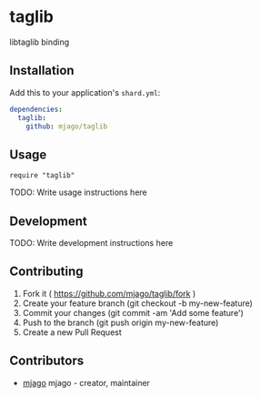 # taglib

libtaglib binding

## Installation

Add this to your application's `shard.yml`:

```yaml
dependencies:
  taglib:
    github: mjago/taglib
```

## Usage

```crystal
require "taglib"
```

TODO: Write usage instructions here

## Development

TODO: Write development instructions here

## Contributing

1. Fork it ( https://github.com/mjago/taglib/fork )
2. Create your feature branch (git checkout -b my-new-feature)
3. Commit your changes (git commit -am 'Add some feature')
4. Push to the branch (git push origin my-new-feature)
5. Create a new Pull Request

## Contributors

- [mjago](https://github.com/mjago) mjago - creator, maintainer
